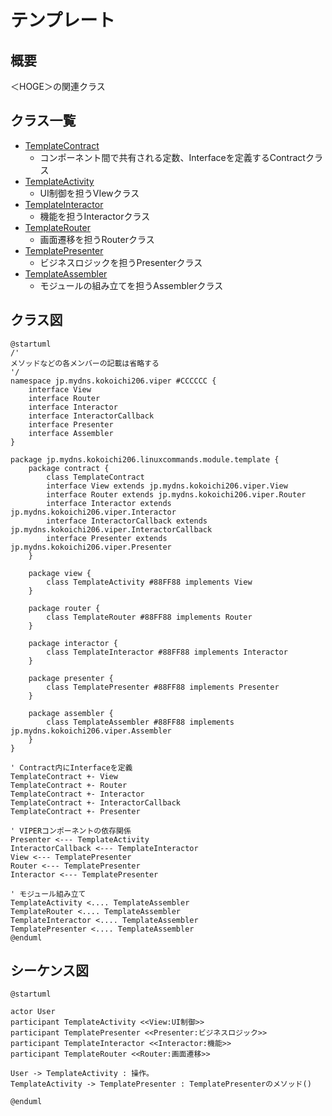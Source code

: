 # テンプレート

## 概要
＜HOGE＞の関連クラス

## クラス一覧
- [TemplateContract](https://github.com/linux-command-android-app/android-app/tree/main/app/src/main/java/jp/mydns/kokoichi206/linuxcommands/module/template/contract/TemplateContract.kt)
    - コンポーネント間で共有される定数、Interfaceを定義するContractクラス
- [TemplateActivity](https://github.com/linux-command-android-app/android-app/tree/main/app/src/main/java/jp/mydns/kokoichi206/linuxcommands/module/template/view/TemplateActivity.kt)
    - UI制御を担うVIewクラス
- [TemplateInteractor](https://github.com/linux-command-android-app/android-app/tree/main/app/src/main/java/jp/mydns/kokoichi206/linuxcommands/module/template/interactor/TemplateInteractor.kt)
    - 機能を担うInteractorクラス
- [TemplateRouter](https://github.com/linux-command-android-app/android-app/tree/main/app/src/main/java/jp/mydns/kokoichi206/linuxcommands/module/template/router/TemplateRouter.kt)
    - 画面遷移を担うRouterクラス
- [TemplatePresenter](https://github.com/linux-command-android-app/android-app/tree/main/app/src/main/java/jp/mydns/kokoichi206/linuxcommands/module/template/presenter/TemplatePresenter.kt)
    - ビジネスロジックを担うPresenterクラス
- [TemplateAssembler](https://github.com/linux-command-android-app/android-app/tree/main/app/src/main/java/jp/mydns/kokoichi206/linuxcommands/module/template/assembler/TemplateAssembler.kt)
    - モジュールの組み立てを担うAssemblerクラス

## クラス図

``` plantuml
@startuml
/'
メソッドなどの各メンバーの記載は省略する
'/
namespace jp.mydns.kokoichi206.viper #CCCCCC {
    interface View
    interface Router
    interface Interactor
    interface InteractorCallback
    interface Presenter
    interface Assembler
}

package jp.mydns.kokoichi206.linuxcommands.module.template {
    package contract {
        class TemplateContract
        interface View extends jp.mydns.kokoichi206.viper.View
        interface Router extends jp.mydns.kokoichi206.viper.Router
        interface Interactor extends jp.mydns.kokoichi206.viper.Interactor
        interface InteractorCallback extends jp.mydns.kokoichi206.viper.InteractorCallback
        interface Presenter extends jp.mydns.kokoichi206.viper.Presenter
    }

    package view {
        class TemplateActivity #88FF88 implements View
    }

    package router {
        class TemplateRouter #88FF88 implements Router
    }

    package interactor {
        class TemplateInteractor #88FF88 implements Interactor
    }

    package presenter {
        class TemplatePresenter #88FF88 implements Presenter
    }

    package assembler {
        class TemplateAssembler #88FF88 implements jp.mydns.kokoichi206.viper.Assembler
    }
}

' Contract内にInterfaceを定義
TemplateContract +- View
TemplateContract +- Router
TemplateContract +- Interactor
TemplateContract +- InteractorCallback
TemplateContract +- Presenter

' VIPERコンポーネントの依存関係
Presenter <--- TemplateActivity
InteractorCallback <--- TemplateInteractor
View <--- TemplatePresenter
Router <--- TemplatePresenter
Interactor <--- TemplatePresenter

' モジュール組み立て
TemplateActivity <.... TemplateAssembler
TemplateRouter <.... TemplateAssembler
TemplateInteractor <.... TemplateAssembler
TemplatePresenter <.... TemplateAssembler
@enduml
```

## シーケンス図

``` plantuml
@startuml

actor User
participant TemplateActivity <<View:UI制御>>
participant TemplatePresenter <<Presenter:ビジネスロジック>>
participant TemplateInteractor <<Interactor:機能>>
participant TemplateRouter <<Router:画面遷移>>

User -> TemplateActivity : 操作。
TemplateActivity -> TemplatePresenter : TemplatePresenterのメソッド()

@enduml
```
